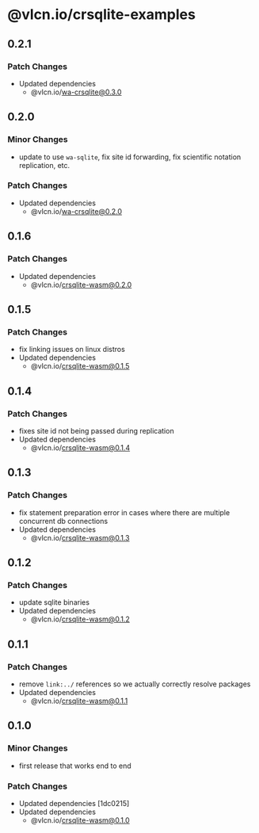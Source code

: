 # @vlcn.io/crsqlite-examples

## 0.2.1

### Patch Changes

- Updated dependencies
  - @vlcn.io/wa-crsqlite@0.3.0

## 0.2.0

### Minor Changes

- update to use `wa-sqlite`, fix site id forwarding, fix scientific notation replication, etc.

### Patch Changes

- Updated dependencies
  - @vlcn.io/wa-crsqlite@0.2.0

## 0.1.6

### Patch Changes

- Updated dependencies
  - @vlcn.io/crsqlite-wasm@0.2.0

## 0.1.5

### Patch Changes

- fix linking issues on linux distros
- Updated dependencies
  - @vlcn.io/crsqlite-wasm@0.1.5

## 0.1.4

### Patch Changes

- fixes site id not being passed during replication
- Updated dependencies
  - @vlcn.io/crsqlite-wasm@0.1.4

## 0.1.3

### Patch Changes

- fix statement preparation error in cases where there are multiple concurrent db connections
- Updated dependencies
  - @vlcn.io/crsqlite-wasm@0.1.3

## 0.1.2

### Patch Changes

- update sqlite binaries
- Updated dependencies
  - @vlcn.io/crsqlite-wasm@0.1.2

## 0.1.1

### Patch Changes

- remove `link:../` references so we actually correctly resolve packages
- Updated dependencies
  - @vlcn.io/crsqlite-wasm@0.1.1

## 0.1.0

### Minor Changes

- first release that works end to end

### Patch Changes

- Updated dependencies [1dc0215]
- Updated dependencies
  - @vlcn.io/crsqlite-wasm@0.1.0
